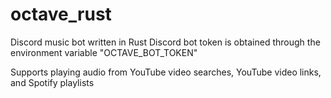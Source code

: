 # octave_rust
Discord music bot written in Rust
Discord bot token is obtained through the environment variable "OCTAVE_BOT_TOKEN"

Supports playing audio from YouTube video searches, YouTube video links, and Spotify playlists
